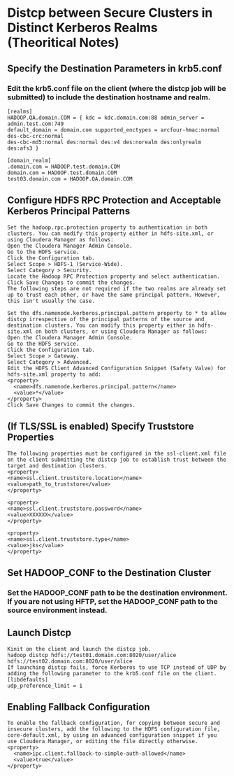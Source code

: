 # Distcp between Secure Clusters in Distinct Kerberos Realms (Theoritical Notes)

## Specify the Destination Parameters in krb5.conf
### Edit the krb5.conf file on the client (where the distcp job will be submitted) to include the destination hostname and realm.
```
[realms]
HADOOP.QA.domain.COM = { kdc = kdc.domain.com:88 admin_server = admin.test.com:749
default_domain = domain.com supported_enctypes = arcfour-hmac:normal des-cbc-crc:normal
des-cbc-md5:normal des:normal des:v4 des:norealm des:onlyrealm des:afs3 } 

[domain_realm]
.domain.com = HADOOP.test.domain.COM
domain.com = HADOOP.test.domain.COM
test03.domain.com = HADOOP.QA.domain.COM

```
## Configure HDFS RPC Protection and Acceptable Kerberos Principal Patterns

```
Set the hadoop.rpc.protection property to authentication in both clusters. You can modify this property either in hdfs-site.xml, or using Cloudera Manager as follows:
Open the Cloudera Manager Admin Console.
Go to the HDFS service.
Click the Configuration tab.
Select Scope > HDFS-1 (Service-Wide).
Select Category > Security.
Locate the Hadoop RPC Protection property and select authentication.
Click Save Changes to commit the changes.
The following steps are not required if the two realms are already set up to trust each other, or have the same principal pattern. However, this isn't usually the case.

Set the dfs.namenode.kerberos.principal.pattern property to * to allow distcp irrespective of the principal patterns of the source and destination clusters. You can modify this property either in hdfs-site.xml on both clusters, or using Cloudera Manager as follows:
Open the Cloudera Manager Admin Console.
Go to the HDFS service.
Click the Configuration tab.
Select Scope > Gateway.
Select Category > Advanced.
Edit the HDFS Client Advanced Configuration Snippet (Safety Valve) for hdfs-site.xml property to add:
<property>
  <name>dfs.namenode.kerberos.principal.pattern</name>
  <value>*</value>
</property>
Click Save Changes to commit the changes.
```

## (If TLS/SSL is enabled) Specify Truststore Properties

```
The following properties must be configured in the ssl-client.xml file on the client submitting the distcp job to establish trust between the target and destination clusters.
<property>
<name>ssl.client.truststore.location</name>
<value>path_to_truststore</value>
</property>

<property>
<name>ssl.client.truststore.password</name>
<value>XXXXXX</value>
</property>

<property>
<name>ssl.client.truststore.type</name>
<value>jks</value>
</property>
```

## Set HADOOP_CONF to the Destination Cluster
### Set the HADOOP_CONF path to be the destination environment. If you are not using HFTP, set the HADOOP_CONF path to the source environment instead.

## Launch Distcp

```
Kinit on the client and launch the distcp job.
hadoop distcp hdfs://test01.domain.com:8020/user/alice hdfs://test02.domain.com:8020/user/alice
If launching distcp fails, force Kerberos to use TCP instead of UDP by adding the following parameter to the krb5.conf file on the client.
[libdefaults]
udp_preference_limit = 1
```
## Enabling Fallback Configuration

```
To enable the fallback configuration, for copying between secure and insecure clusters, add the following to the HDFS configuration file, core-default.xml, by using an advanced configuration snippet if you use Cloudera Manager, or editing the file directly otherwise.
<property>
  <name>ipc.client.fallback-to-simple-auth-allowed</name>
  <value>true</value>
</property>

```

